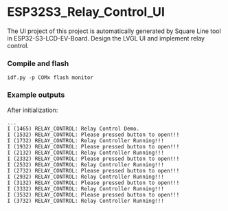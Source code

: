 
# ESP32S3_Relay_Control_UI

The UI project of this project is automatically generated by Square Line tool in ESP32-S3-LCD-EV-Board. Design the LVGL UI and implement relay control.

### Compile and flash

```
idf.py -p COMx flash monitor
```

### Example outputs

After initialization:
```
...
I (1465) RELAY_CONTROL: Relay Control Demo.
I (1532) RELAY_CONTROL: Please pressed button to open!!!
I (1732) RELAY_CONTROL: Relay Controller Running!!!
I (1932) RELAY_CONTROL: Please pressed button to open!!!
I (2132) RELAY_CONTROL: Relay Controller Running!!!
I (2332) RELAY_CONTROL: Please pressed button to open!!!
I (2532) RELAY_CONTROL: Relay Controller Running!!!
I (2732) RELAY_CONTROL: Please pressed button to open!!!
I (2932) RELAY_CONTROL: Relay Controller Running!!!
I (3132) RELAY_CONTROL: Please pressed button to open!!!
I (3332) RELAY_CONTROL: Relay Controller Running!!!
I (3532) RELAY_CONTROL: Please pressed button to open!!!
I (3732) RELAY_CONTROL: Relay Controller Running!!!
```

